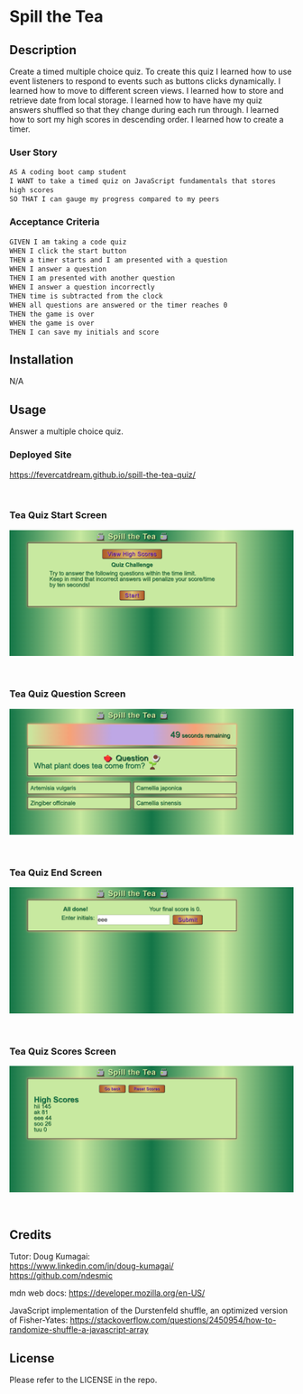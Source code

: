 # Spill the Tea

## Description

Create a timed multiple choice quiz. To create this quiz I learned how to use event listeners to respond to events such as buttons clicks dynamically. I learned how to move to different screen views. I learned how to store and retrieve date from local storage. I learned how to have have my quiz answers shuffled so that they change during each run through. I learned how to sort my high scores in descending order. I learned how to create a timer.

### User Story

```
AS A coding boot camp student
I WANT to take a timed quiz on JavaScript fundamentals that stores high scores
SO THAT I can gauge my progress compared to my peers
```

### Acceptance Criteria

```
GIVEN I am taking a code quiz
WHEN I click the start button
THEN a timer starts and I am presented with a question
WHEN I answer a question
THEN I am presented with another question
WHEN I answer a question incorrectly
THEN time is subtracted from the clock
WHEN all questions are answered or the timer reaches 0
THEN the game is over
WHEN the game is over
THEN I can save my initials and score

```


## Installation

N/A

## Usage

Answer a multiple choice quiz.

### Deployed Site
https://fevercatdream.github.io/spill-the-tea-quiz/

<br />

### Tea Quiz Start Screen
![Tea Quiz Start Screen](assets/images/tea-start-screen.png)

<br />

### Tea Quiz Question Screen
![Tea Quiz Question Screen](assets/images/tea-quiz-q.png)

<br />

### Tea Quiz End Screen
![Tea Quiz End Screen](assets/images/tea-end-screen.png)

<br />

### Tea Quiz Scores Screen
![Tea Quiz Scores Screen](assets/images/tea-high-scores.png)

<br />


## Credits

Tutor: Doug Kumagai:
<br />
https://www.linkedin.com/in/doug-kumagai/
<br />
https://github.com/ndesmic


mdn web docs: https://developer.mozilla.org/en-US/

JavaScript implementation of the Durstenfeld shuffle, an optimized version of Fisher-Yates: https://stackoverflow.com/questions/2450954/how-to-randomize-shuffle-a-javascript-array


## License

Please refer to the LICENSE in the repo.